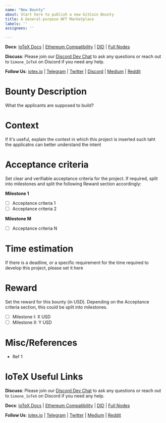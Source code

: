 ```yaml
---
name: "New Bounty"
about: Start here to publish a new GitCoin Bounty
title: A General-purpose NFT Marketplace
labels: ''
assignees: ''

---
```

<!-- Leave this header unchanged -->
**Docs**: [IoTeX Docs](https://docs.iotex.io) | [Ethereum Compatibility](https://docs.iotex.io/software-tools/ethereum-tools) | [DID](https://docs.iotex.io/middleware-1/decentralized-identity) | [Full Nodes](https://community.iotex.io/t/official-iotex-delegates-thread/1263) 

**Discuss**: Please join our [Discord Dev Chat](https://discord.gg/gYkJ6EQVgu) to ask any questions or reach out to `Simone_IoTeX` on Discord if you need any help.

**Follow Us**: [iotex.io](https://iotex.io) | [Telegram](https://t.me/IoTeXGroup) | [Twitter](https://twitter.com/iotex_io) | [Discord](https://discord.gg/gYkJ6EQVgu) | [Medium](https://medium.com/@iotex) | [Reddit](https://www.reddit.com/r/IoTeX)
<!-- End header -->

# Bounty Description
What the applicants are supposed to build?

# Context
If it's useful, explain the context in which this project is inserted such taht the applicatns can better understand the intent

# Acceptance criteria
Set clear and verifiable acceptance criteria for the project. If required, split into milestones and split the following Reward section accordingly:

**Milestone 1**
* [ ] Acceptance criteria 1
* [ ] Acceptance criteria 2

**Milestone M**
* [ ] Acceptance criteria N

# Time estimation
If there is a deadline, or a specific requirement for the time required to develop this project, please set it here

# Reward
Set the reward for this bounty (in USD). Depending on the Acceptance criteria section, this could be split into milestones.

* [ ] Milestone I: X USD
* [ ] Milestone II: Y USD

# Misc/References
- Ref 1

<!-- Leave this footer unchanged -->
# IoTeX Useful Links

**Discuss**: Please join our [Discord Dev Chat](https://discord.gg/gYkJ6EQVgu) to ask any questions or reach out to `Simone_IoTeX` on Discord if you need any help.

**Docs**: [IoTeX Docs](https://docs.iotex.io) | [Ethereum Compatibility](https://docs.iotex.io/software-tools/ethereum-tools) | [DID](https://docs.iotex.io/middleware-1/decentralized-identity) | [Full Nodes](https://community.iotex.io/t/official-iotex-delegates-thread/1263) 

**Follow Us**: [iotex.io](https://iotex.io) | [Telegram](https://t.me/IoTeXGroup) | [Twitter](https://twitter.com/iotex_io) | [Medium](https://medium.com/@iotex) | [Reddit](https://www.reddit.com/r/IoTeX)
<!-- End footer -->

